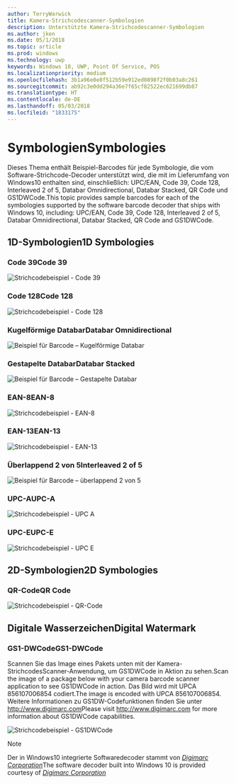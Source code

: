 ```yaml
---
author: TerryWarwick
title: Kamera-Strichcodescanner-Symbologien
description: Unterstützte Kamera-Strichcodescanner-Symbologien
ms.author: jken
ms.date: 05/1/2018
ms.topic: article
ms.prod: windows
ms.technology: uwp
keywords: Windows 10, UWP, Point Of Service, POS
ms.localizationpriority: medium
ms.openlocfilehash: 3b1a96e0e8f512b59e912ed0898f2f0b03a8c261
ms.sourcegitcommit: ab92c3e0dd294a36e7f65cf82522ec621699db87
ms.translationtype: HT
ms.contentlocale: de-DE
ms.lasthandoff: 05/03/2018
ms.locfileid: "1833175"
---
```

# <a name="symbologies"></a><span data-ttu-id="7cab9-104">Symbologien</span><span class="sxs-lookup"><span data-stu-id="7cab9-104">Symbologies</span></span>
<span data-ttu-id="7cab9-105">Dieses Thema enthält Beispiel-Barcodes für jede Symbologie, die vom Software-Strichcode-Decoder unterstützt wird, die mit im Lieferumfang von Windows10 enthalten sind, einschließlich: UPC/EAN, Code 39, Code 128, Interleaved 2 of 5, Databar Omnidirectional, Databar Stacked, QR Code und GS1DWCode.</span><span class="sxs-lookup"><span data-stu-id="7cab9-105">This topic provides sample barcodes for each of the symbologies supported by the software barcode decoder that ships with Windows 10, including: UPC/EAN, Code 39, Code 128, Interleaved 2 of 5, Databar Omnidirectional, Databar Stacked, QR Code and GS1DWCode.</span></span>

## <a name="1d-symbologies"></a><span data-ttu-id="7cab9-106">1D-Symbologien</span><span class="sxs-lookup"><span data-stu-id="7cab9-106">1D Symbologies</span></span>

### <a name="code-39"></a><span data-ttu-id="7cab9-107">Code 39</span><span class="sxs-lookup"><span data-stu-id="7cab9-107">Code 39</span></span>
![Strichcodebeispiel - Code 39](images/pos/sample-barcode-code39.png)

### <a name="code-128"></a><span data-ttu-id="7cab9-109">Code 128</span><span class="sxs-lookup"><span data-stu-id="7cab9-109">Code 128</span></span>
![Strichcodebeispiel - Code 128](images/pos/sample-barcode-code128.png)

### <a name="databar-omnidirectional"></a><span data-ttu-id="7cab9-111">Kugelförmige Databar</span><span class="sxs-lookup"><span data-stu-id="7cab9-111">Databar Omnidirectional</span></span>
![Beispiel für Barcode – Kugelförmige Databar](images/pos/sample-barcode-databar-omnidirectional.png) 
### <a name="databar-stacked"></a><span data-ttu-id="7cab9-113">Gestapelte Databar</span><span class="sxs-lookup"><span data-stu-id="7cab9-113">Databar Stacked</span></span>
![Beispiel für Barcode – Gestapelte Databar](images/pos/sample-barcode-databar-stacked.png)

### <a name="ean-8"></a><span data-ttu-id="7cab9-115">EAN-8</span><span class="sxs-lookup"><span data-stu-id="7cab9-115">EAN-8</span></span>
![Strichcodebeispiel - EAN-8](images/pos/sample-barcode-ean8.png)

### <a name="ean-13"></a><span data-ttu-id="7cab9-117">EAN-13</span><span class="sxs-lookup"><span data-stu-id="7cab9-117">EAN-13</span></span>
![Strichcodebeispiel - EAN-13](images/pos/sample-barcode-ean13.png)

### <a name="interleaved-2-of-5"></a><span data-ttu-id="7cab9-119">Überlappend 2 von 5</span><span class="sxs-lookup"><span data-stu-id="7cab9-119">Interleaved 2 of 5</span></span>
![Beispiel für Barcode – überlappend 2 von 5](images/pos/sample-barcode-interleaved-2-of-5.png)

### <a name="upc-a"></a><span data-ttu-id="7cab9-121">UPC-A</span><span class="sxs-lookup"><span data-stu-id="7cab9-121">UPC-A</span></span>
![Strichcodebeispiel - UPC A](images/pos/sample-barcode-upca.png)

### <a name="upc-e"></a><span data-ttu-id="7cab9-123">UPC-E</span><span class="sxs-lookup"><span data-stu-id="7cab9-123">UPC-E</span></span>
![Strichcodebeispiel - UPC E](images/pos/sample-barcode-upce.png)

## <a name="2d-symbologies"></a><span data-ttu-id="7cab9-125">2D-Symbologien</span><span class="sxs-lookup"><span data-stu-id="7cab9-125">2D Symbologies</span></span>
### <a name="qr-code"></a><span data-ttu-id="7cab9-126">QR-Code</span><span class="sxs-lookup"><span data-stu-id="7cab9-126">QR Code</span></span>
![Strichcodebeispiel - QR-Code](images/pos/sample-barcode-qrcode.png)

## <a name="digital-watermark"></a><span data-ttu-id="7cab9-128">Digitale Wasserzeichen</span><span class="sxs-lookup"><span data-stu-id="7cab9-128">Digital Watermark</span></span>
### <a name="gs1-dwcode"></a><span data-ttu-id="7cab9-129">GS1-DWCode</span><span class="sxs-lookup"><span data-stu-id="7cab9-129">GS1-DWCode</span></span>

<span data-ttu-id="7cab9-130">Scannen Sie das Image eines Pakets unten mit der Kamera-StrichcodesScanner-Anwendung, um GS1DWCode in Aktion zu sehen.</span><span class="sxs-lookup"><span data-stu-id="7cab9-130">Scan the image of a package below with your camera barcode scanner application to see GS1DWCode in action.</span></span>  <span data-ttu-id="7cab9-131">Das Bild wird mit UPCA 856107006854 codiert.</span><span class="sxs-lookup"><span data-stu-id="7cab9-131">The image is encoded with UPCA 856107006854.</span></span>  <span data-ttu-id="7cab9-132">Weitere Informationen zu GS1DW-Codefunktionen finden Sie unter http://www.digimarc.com</span><span class="sxs-lookup"><span data-stu-id="7cab9-132">Please visit http://www.digimarc.com for more information about GS1DWCode capabilities.</span></span>

![Strichcodebeispiel - GS1DWCode](images/pos/rice-box-v7.jpg)

> [!NOTE]
> <span data-ttu-id="7cab9-134">Der in Windows10 integrierte Softwaredecoder stammt von [*Digimarc Corporation*](https://www.digimarc.com/)</span><span class="sxs-lookup"><span data-stu-id="7cab9-134">The software decoder built into Windows 10 is provided courtesy of  [*Digimarc Corporation*](https://www.digimarc.com/)</span></span>
